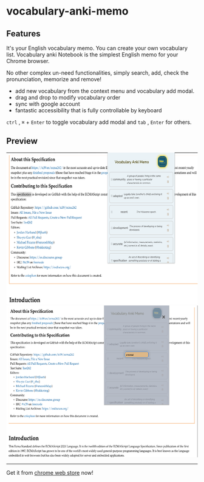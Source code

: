 # vocabulary-anki-memo

## Features

It's your English vocabulary memo. You can create your own vocabulary list.
Vocabulary anki Notebook is the simplest English memo for your Chrome browser.

No other complex un-need functionalities, simply search, add, check the pronunciation, memorize and remove! 
- add new vocabulary from the context menu and vocabulary add modal.
- drag and drop to modify vocabulary order
- sync with google account
- fantastic accessibility that is fully controllable by keyboard

`ctrl` , `⌘` + `Enter` to toggle vocabulary add modal and `tab` , `Enter` for others.


## Preview

<img src="./images/1.png" height="400" width="640" alt="preview">
<img src="./images/3.png" height="400" width="640" alt="preview">

----

Get it from [chrome web store](https://chrome.google.com/webstore/detail/vocabulary-anki-memo/jblgpemdpeplkdmkgfggacgfdaofjpjh/related) now!